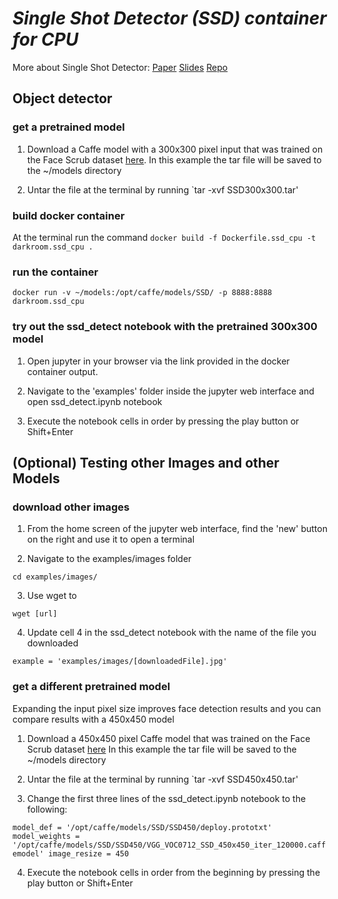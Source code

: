 # *Single Shot Detector (SSD) container for CPU*

More about Single Shot Detector: [Paper](http://arxiv.org/abs/1512.02325)
[Slides](http://www.cs.unc.edu/~wliu/papers/ssd_eccv2016_slide.pdf)
[Repo](https://github.com/weiliu89/caffe/tree/ssd)

## Object detector

### get a pretrained model

1. Download a Caffe model with a 300x300 pixel input that was trained on the Face Scrub dataset [here](https://drive.google.com/file/d/0B5YNnW8pHPSWZDBhdWFIVHZMWVE/view?usp=sharing). 
In this example the tar file will be saved to the ~/models directory

2. Untar the file at the terminal by running
`tar -xvf SSD300x300.tar'

### build docker container

At the terminal run the command
`docker build -f Dockerfile.ssd_cpu -t darkroom.ssd_cpu .`

### run the container

`docker run -v ~/models:/opt/caffe/models/SSD/ -p 8888:8888 darkroom.ssd_cpu`

### try out the ssd_detect notebook with the pretrained 300x300 model

1. Open jupyter in your browser via the link provided in the docker container output.  

2. Navigate to the 'examples' folder inside the jupyter web interface and open ssd_detect.ipynb notebook

3. Execute the notebook cells in order by pressing the play button or Shift+Enter

## (Optional) Testing other Images and other Models

### download other images

1. From the home screen of the jupyter web interface, find the 'new' button on the right and use it to open a terminal

2. Navigate to the examples/images folder

`cd examples/images/`

3. Use wget to  

`wget [url]`

4. Update cell 4 in the ssd_detect notebook with the name of the file you downloaded

`example = 'examples/images/[downloadedFile].jpg'`

### get a different pretrained model

Expanding the input pixel size improves face detection results and you can compare results with a 450x450 model 

1. Download a 450x450 pixel Caffe model that was trained on the Face Scrub dataset [here](https://drive.google.com/file/d/0B5YNnW8pHPSWRDRwd1pMd0ZVXzA/view?usp=sharing)
In this example the tar file will be saved to the ~/models directory

2. Untar the file at the terminal by running
`tar -xvf SSD450x450.tar' 

3. Change the first three lines of the ssd_detect.ipynb notebook to the following:

`model_def = '/opt/caffe/models/SSD/SSD450/deploy.prototxt'
model_weights = '/opt/caffe/models/SSD/SSD450/VGG_VOC0712_SSD_450x450_iter_120000.caffemodel'
image_resize = 450`

4. Execute the notebook cells in order from the beginning by pressing the play button or Shift+Enter


